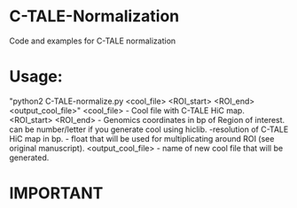 # C-TALE-Normalization
Code and examples for C-TALE normalization
# Usage:
"python2 C-TALE-normalize.py <cool_file> <chr> <ROI_start> <ROI_end> <resolution> <coeffitient> <output_cool_file>"
<cool_file> - Cool file with C-TALE HiC map.
<chr> <ROI_start> <ROI_end> - Genomics coordinates in bp of Region of interest. <chr> can be number/letter if you generate cool using hiclib.
<resolution> -resolution of C-TALE HiC map in bp.
<coeffitient> - float that will be used for multiplicating around ROI (see original manuscript).
<output_cool_file> - name of new cool file that will be generated.
# IMPORTANT
